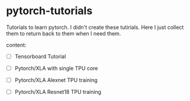 # pytorch-tutorials
Tutorials to learn pytorch.
I didn't create these tutirials. Here I just collect them to return back to them when I need them. 

content:
- [ ] Tensorboard Tutorial
- [ ] Pytorch/XLA with single TPU core
- [ ] Pytorch/XLA Alexnet TPU training
- [ ] Pytorch/XLA Resnet18 TPU training



